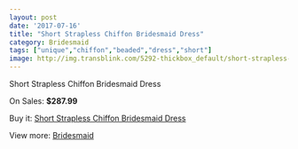```yaml
---
layout: post
date: '2017-07-16'
title: "Short Strapless Chiffon Bridesmaid Dress"
category: Bridesmaid
tags: ["unique","chiffon","beaded","dress","short"]
image: http://img.transblink.com/5292-thickbox_default/short-strapless-chiffon-bridesmaid-dress.jpg
---
```

Short Strapless Chiffon Bridesmaid Dress

On Sales: **$287.99**
<a href="https://www.transblink.com/en/bridesmaid/1685-short-strapless-chiffon-bridesmaid-dress.html"><amp-img layout="responsive" width="600" height="600" src="//img.transblink.com/5292-thickbox_default/short-strapless-chiffon-bridesmaid-dress.jpg" alt="Short Strapless Chiffon Bridesmaid Dress 0" /></a>
<a href="https://www.transblink.com/en/bridesmaid/1685-short-strapless-chiffon-bridesmaid-dress.html"><amp-img layout="responsive" width="600" height="600" src="//img.transblink.com/5293-thickbox_default/short-strapless-chiffon-bridesmaid-dress.jpg" alt="Short Strapless Chiffon Bridesmaid Dress 1" /></a>

Buy it: [Short Strapless Chiffon Bridesmaid Dress](https://www.transblink.com/en/bridesmaid/1685-short-strapless-chiffon-bridesmaid-dress.html "Short Strapless Chiffon Bridesmaid Dress")

View more: [Bridesmaid](https://www.transblink.com/en/4-bridesmaid "Bridesmaid")